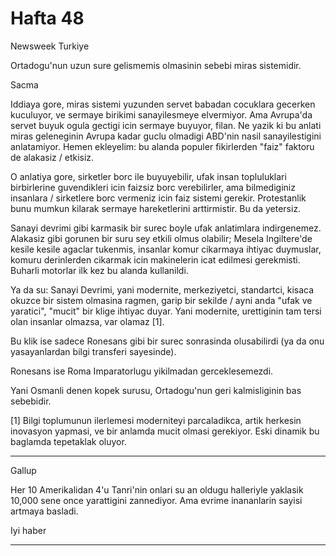 # Hafta 48

Newsweek Turkiye

Ortadogu'nun uzun sure gelismemis olmasinin sebebi miras sistemidir.

Sacma

Iddiaya gore, miras sistemi yuzunden servet babadan cocuklara gecerken
kuculuyor, ve sermaye birikimi sanayilesmeye elvermiyor. Ama Avrupa'da
servet buyuk ogula gectigi icin sermaye buyuyor, filan. Ne yazik ki bu
anlati miras geleneginin Avrupa kadar guclu olmadigi ABD'nin nasil
sanayilestigini anlatamiyor. Hemen ekleyelim: bu alanda populer
fikirlerden "faiz" faktoru de alakasiz / etkisiz.

O anlatiya gore, sirketler borc ile buyuyebilir, ufak insan
topluluklari birbirlerine guvendikleri icin faizsiz borc verebilirler,
ama bilmediginiz insanlara / sirketlere borc vermeniz icin faiz
sistemi gerekir. Protestanlik bunu mumkun kilarak sermaye
hareketlerini arttirmistir. Bu da yetersiz.

Sanayi devrimi gibi karmasik bir surec boyle ufak anlatimlara
indirgenemez. Alakasiz gibi gorunen bir suru sey etkili olmus
olabilir; Mesela Ingiltere'de kesile kesile agaclar tukenmis, insanlar
komur cikarmaya ihtiyac duymuslar, komuru derinlerden cikarmak icin
makinelerin icat edilmesi gerekmisti. Buharli motorlar ilk kez bu
alanda kullanildi.

Ya da su: Sanayi Devrimi, yani modernite, merkeziyetci, standartci,
kisaca okuzce bir sistem olmasina ragmen, garip bir sekilde / ayni
anda "ufak ve yaratici", "mucit" bir klige ihtiyac duyar. Yani
modernite, urettiginin tam tersi olan insanlar olmazsa, var olamaz
[1].

Bu klik ise sadece Ronesans gibi bir surec sonrasinda olusabilirdi (ya
da onu yasayanlardan bilgi transferi sayesinde).

Ronesans ise Roma Imparatorlugu yikilmadan gerceklesemezdi.

Yani Osmanli denen kopek surusu, Ortadogu'nun geri kalmisliginin bas
sebebidir.

[1] Bilgi toplumunun ilerlemesi moderniteyi parcaladikca, artik
herkesin inovasyon yapmasi, ve bir anlamda mucit olmasi
gerekiyor. Eski dinamik bu baglamda tepetaklak oluyor.

---

Gallup

Her 10 Amerikalidan 4'u Tanri'nin onlari su an oldugu halleriyle
yaklasik 10,000 sene once yarattigini zannediyor. Ama evrime
inananlarin sayisi artmaya basladi.

Iyi haber

---
